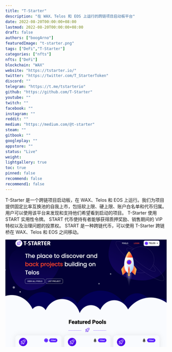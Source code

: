 ```yaml
---
title: "T-Starter"
description: "在 WAX、Telos 和 EOS 上运行的跨链项目启动板平台"
date: 2022-08-20T00:00:00+08:00
lastmod: 2022-08-20T00:00:00+08:00
draft: false
authors: ["boogArno"]
featuredImage: "t-starter.png"
tags: ["DeFi","T-Starter"]
categories: ["nfts"]
nfts: ["DeFi"]
blockchain: "WAX"
website: "https://tstarter.io/"
twitter: "https://twitter.com/T_StarterToken"
discord: ""
telegram: "https://t.me/tstarterio"
github: "https://github.com/T-Starter"
youtube: ""
twitch: ""
facebook: ""
instagram: ""
reddit: ""
medium: "https://medium.com/@t-starter"
steam: ""
gitbook: ""
googleplay: ""
appstore: ""
status: "Live"
weight: 
lightgallery: true
toc: true
pinned: false
recommend: false
recommend1: false
---
```

T-Starter 是一个跨链项目启动板，在 WAX、Telos 和 EOS 上运行。我们为项目提供固定比率互换池的自我上市，包括软上限、硬上限、账户白名单和代币归属。用户可以使用该平台来发现和支持他们希望看到启动的项目。 T-Starter 使用 START 实用性令牌。 START 代币使持有者能够获得质押奖励、销售期间的 VIP 特权以及治理问题的投票权。 START 是一种跨链代币，可以使用 T-Starter 跨链桥在 WAX、Telos 和 EOS 之间移动。

![tstarter-dapp-defi-telos-image1_97942c5085d7c6200db69ae5b2fa9abc](tstarter-dapp-defi-telos-image1_97942c5085d7c6200db69ae5b2fa9abc.png)